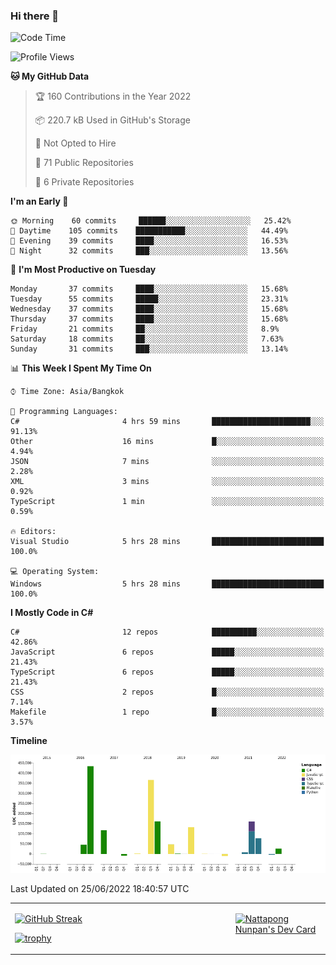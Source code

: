 ### Hi there 👋

<!--START_SECTION:waka-->
![Code Time](http://img.shields.io/badge/Code%20Time-0%20secs-blue)

![Profile Views](http://img.shields.io/badge/Profile%20Views-0-blue)

**🐱 My GitHub Data** 

> 🏆 160 Contributions in the Year 2022
 > 
> 📦 220.7 kB Used in GitHub's Storage 
 > 
> 🚫 Not Opted to Hire
 > 
> 📜 71 Public Repositories 
 > 
> 🔑 6 Private Repositories  
 > 
**I'm an Early 🐤** 

```text
🌞 Morning    60 commits     ██████░░░░░░░░░░░░░░░░░░░   25.42% 
🌆 Daytime    105 commits    ███████████░░░░░░░░░░░░░░   44.49% 
🌃 Evening    39 commits     ████░░░░░░░░░░░░░░░░░░░░░   16.53% 
🌙 Night      32 commits     ███░░░░░░░░░░░░░░░░░░░░░░   13.56%

```
📅 **I'm Most Productive on Tuesday** 

```text
Monday       37 commits     ████░░░░░░░░░░░░░░░░░░░░░   15.68% 
Tuesday      55 commits     █████░░░░░░░░░░░░░░░░░░░░   23.31% 
Wednesday    37 commits     ████░░░░░░░░░░░░░░░░░░░░░   15.68% 
Thursday     37 commits     ████░░░░░░░░░░░░░░░░░░░░░   15.68% 
Friday       21 commits     ██░░░░░░░░░░░░░░░░░░░░░░░   8.9% 
Saturday     18 commits     ██░░░░░░░░░░░░░░░░░░░░░░░   7.63% 
Sunday       31 commits     ███░░░░░░░░░░░░░░░░░░░░░░   13.14%

```


📊 **This Week I Spent My Time On** 

```text
⌚︎ Time Zone: Asia/Bangkok

💬 Programming Languages: 
C#                       4 hrs 59 mins       ██████████████████████░░░   91.13% 
Other                    16 mins             █░░░░░░░░░░░░░░░░░░░░░░░░   4.94% 
JSON                     7 mins              ░░░░░░░░░░░░░░░░░░░░░░░░░   2.28% 
XML                      3 mins              ░░░░░░░░░░░░░░░░░░░░░░░░░   0.92% 
TypeScript               1 min               ░░░░░░░░░░░░░░░░░░░░░░░░░   0.59%

🔥 Editors: 
Visual Studio            5 hrs 28 mins       █████████████████████████   100.0%

💻 Operating System: 
Windows                  5 hrs 28 mins       █████████████████████████   100.0%

```

**I Mostly Code in C#** 

```text
C#                       12 repos            ██████████░░░░░░░░░░░░░░░   42.86% 
JavaScript               6 repos             █████░░░░░░░░░░░░░░░░░░░░   21.43% 
TypeScript               6 repos             █████░░░░░░░░░░░░░░░░░░░░   21.43% 
CSS                      2 repos             █░░░░░░░░░░░░░░░░░░░░░░░░   7.14% 
Makefile                 1 repo              █░░░░░░░░░░░░░░░░░░░░░░░░   3.57%

```


**Timeline**

![Chart not found](https://raw.githubusercontent.com/aixasz/aixasz/main/charts/bar_graph.png) 


 Last Updated on 25/06/2022 18:40:57 UTC
<!--END_SECTION:waka-->

<table>
<tr>
<td width="70%" valign="top">
 
 [![GitHub Streak](http://github-readme-streak-stats.herokuapp.com?user=aixasz&theme=github-dark&hide_border=true&date_format=%5BY%20%5DM%20j)](https://git.io/streak-stats)

 [![trophy](https://github-profile-trophy.vercel.app/?username=aixasz&theme=onedark)](https://github.com/ryo-ma/github-profile-trophy)
 </td>
<td width="30%" valign="top">
 
<a href="https://app.daily.dev/aixasz"><img src="https://api.daily.dev/devcards/403207936e6547c9a85ea449e9f3abe8.png?r=re8" alt="Nattapong Nunpan's Dev Card"/></a>

 </td>
</tr>
</table>
 
